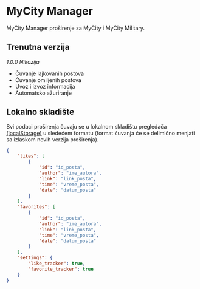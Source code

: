 # MyCity Manager

MyCity Manager proširenje za MyCity i MyCity Military.

## Trenutna verzija

*1.0.0 Nikozija*

- Čuvanje lajkovanih postova
- Čuvanje omiljenih postova
- Uvoz i izvoz informacija
- Automatsko ažuriranje

## Lokalno skladište

Svi podaci proširenja čuvaju se u lokalnom skladištu pregledača [(localStorage)](https://developer.mozilla.org/en-US/docs/Web/API/Window/localStorage) u sledećem formatu (format čuvanja će se delimično menjati sa izlaskom novih verzija proširenja).

```json
{
    "likes": [
        {
            "id": "id_posta",
            "author": "ime_autora",
            "link": "link_posta",
            "time": "vreme_posta",
            "date": "datum_posta"
        }
    ],
    "favorites": [
        {
            "id": "id_posta",
            "author": "ime_autora",
            "link": "link_posta",
            "time": "vreme_posta",
            "date": "datum_posta"
        }
    ],
    "settings": {
        "like_tracker": true,
        "favorite_tracker": true
    }
}
```